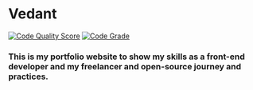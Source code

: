 # Vedant
[![Code Quality Score](<https://www.code-inspector.com/project/26035/score/svg>)](<https://frontend.code-inspector.com/public/project/26035/Vedant/dashboard>)  [![Code Grade](<https://www.code-inspector.com/project/26035/status/svg>)](<https://frontend.code-inspector.com/public/project/26035/Vedant/dashboard>)


### This is my portfolio website to show my skills as a front-end developer and my freelancer and open-source journey and practices.
